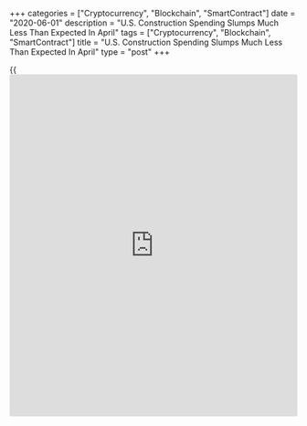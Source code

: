 +++
categories = ["Cryptocurrency", "Blockchain", "SmartContract"]
date = "2020-06-01"
description = "U.S. Construction Spending Slumps Much Less Than Expected In April"
tags = ["Cryptocurrency", "Blockchain", "SmartContract"]
title = "U.S. Construction Spending Slumps Much Less Than Expected In April"
type = "post"
+++

{{<iframe id="large-banner" src="https://www.bounty.group/#slide=24.0" width="100%" height="600" scrolling="no" style="border: 0px solid rgb(216, 221, 230); border-radius: 3px;">}}

While a report released by the Commerce Department on Monday showed a
sharp pullback in U.S. construction spending in the month of April, the
decrease was much smaller than economists had expected.

The Commerce Department said construction spending tumbled by 2.9
percent to an annual rate of $1.346 trillion in April after inching up
by less than a tenth of a percent to a revised $1.387 trillion in March.

Economists had expected construction spending to show an even more
substantial 6.5 percent nosedive following the 0.9 percent increase
originally reported for the previous month.

The steep drop in total construction spending reflected significant
decreases in spending on both private and public construction.

Spending on private construction plunged by 3.0 percent to an annual
rate of $1.004 trillion, as spending on residential construction
plummeted by 4.5 percent and spending on non-residential construction
slumped by 1.3 percent.

The report said spending on public construction also tumbled by 2.5
percent to an annual rate of $342.1 billion, with spending on
educational construction sinking by 2.3 percent and spending on highway
construction plunging by 5.2 percent.

Despite the monthly decrease, the Commerce Department said total
construction spending in April was up by 3.0 percent compared to the
same month a year ago.

For comments and feedback [contact](https://www.playgroundfx.com/contact/): editorial@rtt[news](https://www.letsplayfx.com/blog/forex-news-website/).com

[Forex News][1]

   1. www.rtt[news](https://www.letsplayfx.com/blog/forex-news-website/).com/Content/Forex.aspx